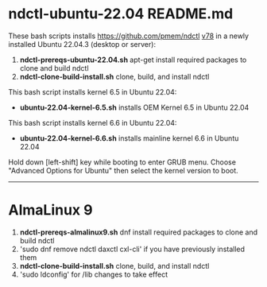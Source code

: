 # ndctl-ubuntu-22.04 README.md

These bash scripts installs https://github.com/pmem/ndctl [v78](https://github.com/pmem/ndctl/commit/a871e6153b11fe63780b37cdcb1eb347b296095c) in a newly installed Ubuntu 22.04.3 (desktop or server):

1. **ndctl-prereqs-ubuntu-22.04.sh** apt-get install required packages to clone and build ndctl
2. **ndctl-clone-build-install.sh** clone, build, and install ndctl

This bash script installs kernel 6.5 in Ubuntu 22.04:
- **ubuntu-22.04-kernel-6.5.sh** installs OEM Kernel 6.5 in Ubuntu 22.04

This bash script installs kernel 6.6 in Ubuntu 22.04:
- **ubuntu-22.04-kernel-6.6.sh** installs mainline kernel 6.6 in Ubuntu 22.04

Hold down [left-shift] key while booting to enter GRUB menu.
Choose "Advanced Options for Ubuntu" then select the kernel version to boot.

---
# AlmaLinux 9
1. **ndctl-prereqs-almalinux9.sh** dnf install required packages to clone and build ndctl
2. 'sudo dnf remove ndctl daxctl cxl-cli' if you have previously installed them 
3. **ndctl-clone-build-install.sh** clone, build, and install ndctl
4. 'sudo ldconfig' for /lib changes to take effect
